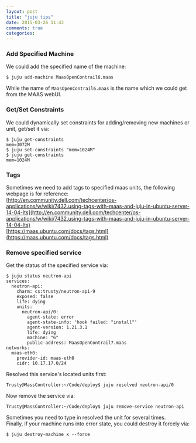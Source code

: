 ```yaml
---
layout: post
title: "juju tips"
date: 2015-03-26 11:43
comments: true
categories: 
---
```

### Add Specified Machine
We could add the specified name of the machine:    

```
$ juju add-machine MaasOpenContrail6.maas

```
While the name of `MaasOpenContrail6.maas` is the  name which we could get from the MAAS webUI.    
### Get/Set Constraints
We could dynamically set constraints for adding/removing new machines or unit, get/set it via:    

```
$ juju get-constraints
mem=3072M
$ juju set-constraints "mem=1024M"
$ juju get-constraints
mem=1024M

```
### Tags
Sometimes we need to add tags to specified maas units, the following webpage is for reference:     
[http://en.community.dell.com/techcenter/os-applications/w/wiki/7432.using-tags-with-maas-and-juju-in-ubuntu-server-14-04-lts](http://en.community.dell.com/techcenter/os-applications/w/wiki/7432.using-tags-with-maas-and-juju-in-ubuntu-server-14-04-lts)    
[https://maas.ubuntu.com/docs/tags.html](https://maas.ubuntu.com/docs/tags.html)    

### Remove specified service
Get the status of the specified service via:    

```
$ juju status neutron-api
services:
  neutron-api:
    charm: cs:trusty/neutron-api-9
    exposed: false
    life: dying
    units:
      neutron-api/0:
        agent-state: error
        agent-state-info: 'hook failed: "install"'
        agent-version: 1.21.3.1
        life: dying
        machine: "6"
        public-address: MaasOpenContrail7.maas
networks:
  maas-eth0:
    provider-id: maas-eth0
    cidr: 10.17.17.0/24

```
Resolved this service's located units first:    

```
Trusty@MassController:~/Code/deploy$ juju resolved neutron-api/0

```
Now remove the service via:    

```
Trusty@MassController:~/Code/deploy$ juju remove-service neutron-api

```
Sometimes you need to type in resolved the unit for several times.    
Finally, if your machine runs into error state, you could destroy it forcely via:    

```
$ juju destroy-machine x --force

```
